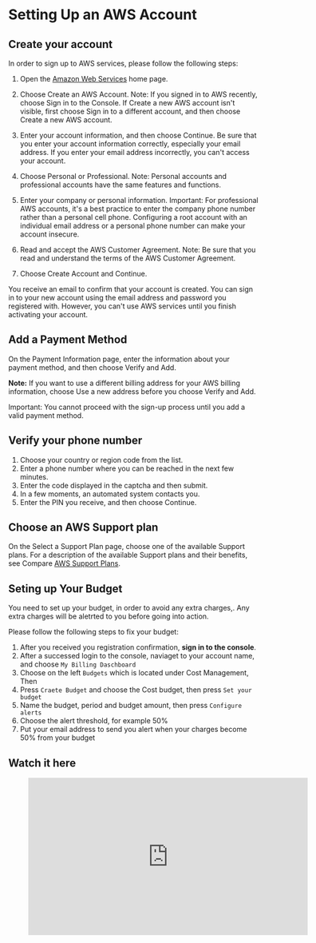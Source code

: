 # Setting Up an AWS Account

## Create your account

In order to sign up to AWS services, please follow the following steps:

1. Open the [Amazon Web Services](https://aws.amazon.com/) home page.

2. Choose Create an AWS Account.
Note: If you signed in to AWS recently, choose Sign in to the Console. If Create a new AWS account isn't visible, first choose Sign in to a different account, and then choose Create a new AWS account.

3. Enter your account information, and then choose Continue. Be sure that you enter your account information correctly, especially your email address. If you enter your email address incorrectly, you can't access your account.

4. Choose Personal or Professional.
Note: Personal accounts and professional accounts have the same features and functions.
    
5. Enter your company or personal information.
Important: For professional AWS accounts, it's a best practice to enter the company phone number rather than a personal cell phone. Configuring a root account with an individual email address or a personal phone number can make your account insecure.
    
6. Read and accept the AWS Customer Agreement.
Note: Be sure that you read and understand the terms of the AWS Customer Agreement.
    
7. Choose Create Account and Continue.


 You receive an email to confirm that your account is created. You can sign in to your new account using the email address and password you registered with. However, you can't use AWS services until you finish activating your account.

## Add a Payment Method

On the Payment Information page, enter the information about your payment method, and then choose Verify and Add.

**Note:** If you want to use a different billing address for your AWS billing information, choose Use a new address before you choose Verify and Add.

Important: You cannot proceed with the sign-up process until you add a valid payment method.



## Verify your phone number

1. Choose your country or region code from the list.
2. Enter a phone number where you can be reached in the next few minutes.
3. Enter the code displayed in the captcha and then submit.
4. In a few moments, an automated system contacts you.
5. Enter the PIN you receive, and then choose Continue.



## Choose an AWS Support plan

On the Select a Support Plan page, choose one of the available Support plans. For a description of the available Support plans and their benefits, see Compare [AWS Support Plans](https://aws.amazon.com/premiumsupport/plans/).


## Seting up Your Budget

You need to set up your budget, in order to avoid any extra charges,. Any extra charges will be aletrted to you before going into action.

Please follow the following steps to fix your budget:

1. After you received you registration confirmation, **sign in to the console**.
2. After a successed login to the console, naviaget to your account name, and choose `My Billing Daschboard`
3. Choose on the left `Budgets` which is located under Cost Management, Then
4. Press `Craete Budget` and choose the Cost budget, then press `Set your budget`
5. Name the budget, period and  budget amount, then press `Configure alerts`
6. Choose the alert threshold, for example 50%
7. Put your email address to send you alert when your charges become 50% from your budget



## Watch it here


<figure class="video_container">
<iframe width="560" height="315" src="https://www.youtube.com/embed/LZbj_Dp2-Zw" frameborder="0" allow="accelerometer; autoplay; encrypted-media; gyroscope; picture-in-picture" allowfullscreen></iframe>
</figure>




<!-- [![watch it here](https://img.youtube.com/vi/LZbj_Dp2-Zw/hqdefault.jpg)](https://www.youtube.com/embed/LZbj_Dp2-Zw) -->

<!--## More Resources -->